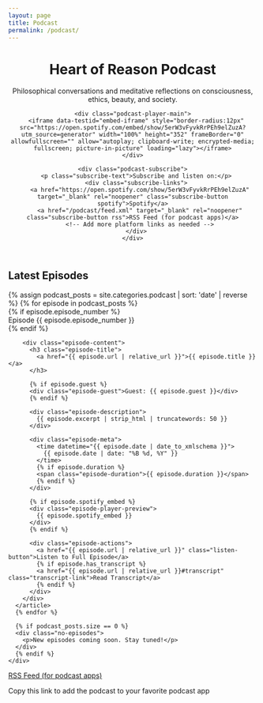 ```yaml
---
layout: page
title: Podcast
permalink: /podcast/
---
```


<div class="podcast-page">
  <header class="podcast-header">
    <h1>Heart of Reason Podcast</h1>
    <p class="podcast-description">Philosophical conversations and meditative reflections on consciousness, ethics, beauty, and society.</p>
    
    <div class="podcast-player-main">
      <iframe data-testid="embed-iframe" style="border-radius:12px" src="https://open.spotify.com/embed/show/5erW3vFyvkRrPEh9elZuzA?utm_source=generator" width="100%" height="352" frameBorder="0" allowfullscreen="" allow="autoplay; clipboard-write; encrypted-media; fullscreen; picture-in-picture" loading="lazy"></iframe>
    </div>
    
    <div class="podcast-subscribe">
      <p class="subscribe-text">Subscribe and listen on:</p>
      <div class="subscribe-links">
        <a href="https://open.spotify.com/show/5erW3vFyvkRrPEh9elZuzA" target="_blank" rel="noopener" class="subscribe-button spotify">Spotify</a>
        <a href="/podcast/feed.xml" target="_blank" rel="noopener" class="subscribe-button rss">RSS Feed (for podcast apps)</a>
        <!-- Add more platform links as needed -->
      </div>
    </div>
  </header>
  
  <div class="podcast-episodes">
    <h2>Latest Episodes</h2>
    <div class="episodes-list">
      {% assign podcast_posts = site.categories.podcast | sort: 'date' | reverse %}
      {% for episode in podcast_posts %}
      <article class="episode-card">
        {% if episode.episode_number %}
        <div class="episode-number">Episode {{ episode.episode_number }}</div>
        {% endif %}
        
        <div class="episode-content">
          <h3 class="episode-title">
            <a href="{{ episode.url | relative_url }}">{{ episode.title }}</a>
          </h3>
          
          {% if episode.guest %}
          <div class="episode-guest">Guest: {{ episode.guest }}</div>
          {% endif %}
          
          <div class="episode-description">
            {{ episode.excerpt | strip_html | truncatewords: 50 }}
          </div>
          
          <div class="episode-meta">
            <time datetime="{{ episode.date | date_to_xmlschema }}">
              {{ episode.date | date: "%B %d, %Y" }}
            </time>
            {% if episode.duration %}
            <span class="episode-duration">{{ episode.duration }}</span>
            {% endif %}
          </div>
          
          {% if episode.spotify_embed %}
          <div class="episode-player-preview">
            {{ episode.spotify_embed }}
          </div>
          {% endif %}
          
          <div class="episode-actions">
            <a href="{{ episode.url | relative_url }}" class="listen-button">Listen to Full Episode</a>
            {% if episode.has_transcript %}
            <a href="{{ episode.url | relative_url }}#transcript" class="transcript-link">Read Transcript</a>
            {% endif %}
          </div>
        </div>
      </article>
      {% endfor %}
      
      {% if podcast_posts.size == 0 %}
      <div class="no-episodes">
        <p>New episodes coming soon. Stay tuned!</p>
      </div>
      {% endif %}
    </div>
  </div>
  
  <div class="podcast-rss">
    <a href="/podcast/feed.xml" class="rss-link">
      <span>RSS Feed (for podcast apps)</span>
    </a>
    <p class="rss-help">Copy this link to add the podcast to your favorite podcast app</p>
  </div>
</div>

